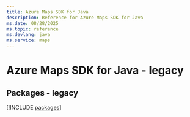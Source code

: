```yaml
---
title: Azure Maps SDK for Java
description: Reference for Azure Maps SDK for Java
ms.date: 08/28/2025
ms.topic: reference
ms.devlang: java
ms.service: maps
---
```

# Azure Maps SDK for Java - legacy
## Packages - legacy
[!INCLUDE [packages](maps-index.md)]